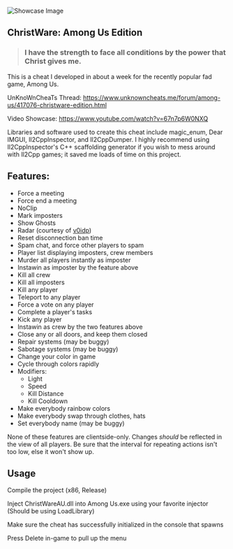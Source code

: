 ![Showcase Image](https://i.imgur.com/OZkyV5W.png)
## ChristWare: Among Us Edition
> ### I have the strength to face all conditions by the power that Christ gives me.
This is a cheat I developed in about a week for the recently popular fad game, Among Us.

UnKnoWnCheaTs Thread: https://www.unknowncheats.me/forum/among-us/417076-christware-edition.html

Video Showcase: https://www.youtube.com/watch?v=67n7p6W0NXQ

Libraries and software used to create this cheat include magic_enum, Dear IMGUI, Il2CppInspector, and Il2CppDumper. I highly recommend using Il2CppInspector's C++ scaffolding generator if you wish to mess around with Il2Cpp games; it saved me loads of time on this project.

## Features:
- Force a meeting
- Force end a meeting
- NoClip
- Mark imposters
- Show Ghosts
- Radar (courtesy of [v0idp](https://github.com/v0idp))
- Reset disconnection ban time
- Spam chat, and force other players to spam
- Player list displaying imposters, crew members
- Murder all players instantly as imposter
- Instawin as imposter by the feature above
- Kill all crew
- Kill all imposters
- Kill any player
- Teleport to any player
- Force a vote on any player
- Complete a player's tasks
- Kick any player
- Instawin as crew by the two features above
- Close any or all doors, and keep them closed
- Repair systems (may be buggy)
- Sabotage systems (may be buggy)
- Change your color in game
- Cycle through colors rapidly
- Modifiers:
    - Light
    - Speed
    - Kill Distance
    - Kill Cooldown
- Make everybody rainbow colors
- Make everybody swap through clothes, hats
- Set everybody name (may be buggy)

None of these features are clientside-only. Changes *should* be reflected in the view of all players. Be sure that the interval for repeating actions isn't too low, else it won't show up.

## Usage
Compile the project (x86, Release)

Inject ChristWareAU.dll into Among Us.exe using your favorite injector (Should be using LoadLibrary)

Make sure the cheat has successfully initialized in the console that spawns

Press Delete in-game to pull up the menu
